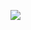 <a href="https://ict-gpu.gnu.ac.kr/github?qja1998/pretrain_issue_bert/master/PretrainingBERT_PythonCodeTutorial.ipynb"><img src="https://www.backend.ai/assets/badge.svg" /></a>
